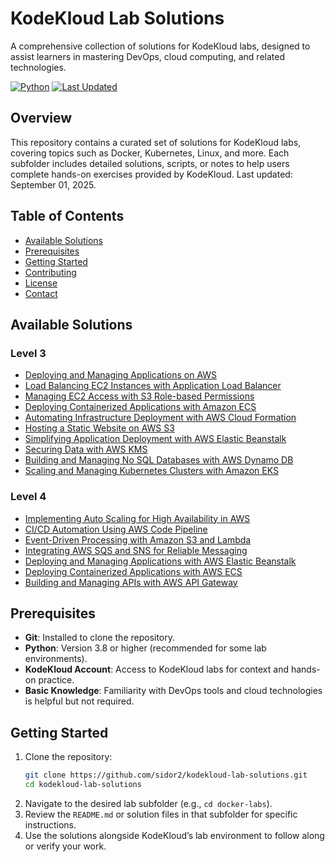 # KodeKloud Lab Solutions

A comprehensive collection of solutions for KodeKloud labs, designed to assist learners in mastering DevOps, cloud computing, and related technologies.

[![Python](https://img.shields.io/badge/python-3.8%2B-blue)](https://www.python.org)
[![Last Updated](https://img.shields.io/badge/Last%20Updated-Sep%2001,%202025-lightgrey)](https://github.com/sidor2/kodekloud-lab-solutions)

## Overview

This repository contains a curated set of solutions for KodeKloud labs, covering topics such as Docker, Kubernetes, Linux, and more. Each subfolder includes detailed solutions, scripts, or notes to help users complete hands-on exercises provided by KodeKloud. Last updated: September 01, 2025.

## Table of Contents
- [Available Solutions](#available-solutions)
- [Prerequisites](#prerequisites)
- [Getting Started](#getting-started)
- [Contributing](#contributing)
- [License](#license)
- [Contact](#contact)

## Available Solutions
### Level 3
- [Deploying and Managing Applications on AWS](aws-labs/level3/lab1/README.md)
- [Load Balancing EC2 Instances with Application Load Balancer](aws-labs/level3/lab2/README.md)
- [Managing EC2 Access with S3 Role-based Permissions](aws-labs/level3/lab3/README.md)
- [Deploying Containerized Applications with Amazon ECS](aws-labs/level3/lab4/README.md)
- [Automating Infrastructure Deployment with AWS Cloud Formation](aws-labs/level3/lab5/README.md)
- [Hosting a Static Website on AWS S3](aws-labs/level3/lab6/README.md)
- [Simplifying Application Deployment with AWS Elastic Beanstalk](aws-labs/level3/lab7/README.md)
- [Securing Data with AWS KMS](aws-labs/level3/lab8/README.md)
- [Building and Managing No SQL Databases with AWS Dynamo DB](aws-labs/level3/lab9/README.md)
- [Scaling and Managing Kubernetes Clusters with Amazon EKS](aws-labs/level3/lab10/README.md)


### Level 4
- [Implementing Auto Scaling for High Availability in AWS](aws-labs/level4/lab1/README.md)
- [CI/CD Automation Using AWS Code Pipeline](aws-labs/level4/lab2/README.md)
- [Event-Driven Processing with Amazon S3 and Lambda](aws-labs/level4/lab3/README.md)
- [Integrating AWS SQS and SNS for Reliable Messaging](aws-labs/level4/lab4/README.md)
- [Deploying and Managing Applications with AWS Elastic Beanstalk](aws-labs/level4/lab5/README.md)
- [Deploying Containerized Applications with AWS ECS](aws-labs/level4/lab6/README.md)
- [Building and Managing APIs with AWS API Gateway](aws-labs/level4/lab7/README.md)


## Prerequisites
- **Git**: Installed to clone the repository.
- **Python**: Version 3.8 or higher (recommended for some lab environments).
- **KodeKloud Account**: Access to KodeKloud labs for context and hands-on practice.
- **Basic Knowledge**: Familiarity with DevOps tools and cloud technologies is helpful but not required.

## Getting Started
1. Clone the repository:
   ```bash
   git clone https://github.com/sidor2/kodekloud-lab-solutions.git
   cd kodekloud-lab-solutions
   ```
2. Navigate to the desired lab subfolder (e.g., `cd docker-labs`).
3. Review the `README.md` or solution files in that subfolder for specific instructions.
4. Use the solutions alongside KodeKloud’s lab environment to follow along or verify your work.